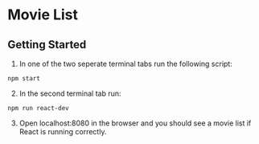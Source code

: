 
# Movie List

## Getting Started

1. In one of the two seperate terminal tabs run the following script:
  ```
  npm start
  ```

2. In the second terminal tab run:
  ```
  npm run react-dev
  ```

3. Open localhost:8080 in the browser and you should see a movie list if React is running correctly.
